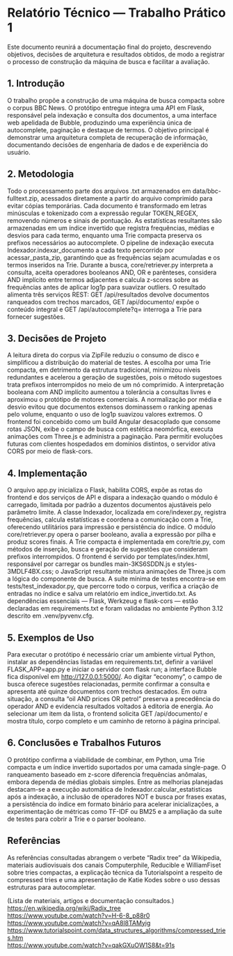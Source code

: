 # Relatório Técnico — Trabalho Prático 1

Este documento reunirá a documentação final do projeto, descrevendo objetivos, decisões de arquitetura e resultados obtidos, de modo a registrar o processo de construção da máquina de busca e facilitar a avaliação.

## 1. Introdução
O trabalho propõe a construção de uma máquina de busca compacta sobre o corpus BBC News. O protótipo entregue integra uma API em Flask, responsável pela indexação e consulta dos documentos, a uma interface web apelidada de Bubble, produzindo uma experiência única de autocomplete, paginação e destaque de termos. O objetivo principal é demonstrar uma arquitetura completa de recuperação de informação, documentando decisões de engenharia de dados e de experiência do usuário.

## 2. Metodologia
Todo o processamento parte dos arquivos .txt armazenados em data/bbc-fulltext.zip, acessados diretamente a partir do arquivo comprimido para evitar cópias temporárias. Cada documento é transformado em letras minúsculas e tokenizado com a expressão regular TOKEN_REGEX, removendo números e sinais de pontuação. As estatísticas resultantes são armazenadas em um índice invertido que registra frequências, médias e desvios para cada termo, enquanto uma Trie compacta preserva os prefixos necessários ao autocomplete. O pipeline de indexação executa Indexador.indexar_documento a cada texto percorrido por acessar_pasta_zip, garantindo que as frequências sejam acumuladas e os termos inseridos na Trie. Durante a busca, core/retriever.py interpreta a consulta, aceita operadores booleanos AND, OR e parênteses, considera AND implícito entre termos adjacentes e calcula z-scores sobre as frequências antes de aplicar log1p para suavizar outliers. O resultado alimenta três serviços REST: GET /api/resultados devolve documentos ranqueados com trechos marcados, GET /api/documento/<id> expõe o conteúdo integral e GET /api/autocomplete?q= interroga a Trie para fornecer sugestões.

## 3. Decisões de Projeto
A leitura direta do corpus via ZipFile reduziu o consumo de disco e simplificou a distribuição do material de testes. A escolha por uma Trie compacta, em detrimento da estrutura tradicional, minimizou níveis redundantes e acelerou a geração de sugestões, pois o método sugestoes trata prefixos interrompidos no meio de um nó comprimido. A interpretação booleana com AND implícito aumentou a tolerância a consultas livres e aproximou o protótipo de motores comerciais. A normalização por média e desvio evitou que documentos extensos dominassem o ranking apenas pelo volume, enquanto o uso de log1p suavizou valores extremos. O frontend foi concebido como um build Angular desacoplado que consome rotas JSON, exibe o campo de busca com estética neomórfica, executa animações com Three.js e administra a paginação. Para permitir evoluções futuras com clientes hospedados em domínios distintos, o servidor ativa CORS por meio de flask-cors.

## 4. Implementação
O arquivo app.py inicializa o Flask, habilita CORS, expõe as rotas do frontend e dos serviços de API e dispara a indexação quando o módulo é carregado, limitada por padrão a duzentos documentos ajustáveis pelo parâmetro limite. A classe Indexador, localizada em core/indexer.py, registra frequências, calcula estatísticas e coordena a comunicação com a Trie, oferecendo utilitários para impressão e persistência do índice. O módulo core/retriever.py opera o parser booleano, avalia a expressão por pilha e produz scores finais. A Trie compacta é implementada em core/trie.py, com métodos de inserção, busca e geração de sugestões que consideram prefixos interrompidos. O frontend é servido por templates/index.html, responsável por carregar os bundles main-3KS6SDDN.js e styles-3MDLF4BX.css; o JavaScript resultante mistura animações de Three.js com a lógica do componente de busca. A suíte mínima de testes encontra-se em tests/test_indexador.py, que percorre todo o corpus, verifica a criação de entradas no índice e salva um relatório em indice_invertido.txt. As dependências essenciais — Flask, Werkzeug e flask-cors — estão declaradas em requirements.txt e foram validadas no ambiente Python 3.12 descrito em .venv/pyvenv.cfg.

## 5. Exemplos de Uso
Para executar o protótipo é necessário criar um ambiente virtual Python, instalar as dependências listadas em requirements.txt, definir a variável FLASK_APP=app.py e iniciar o servidor com flask run; a interface Bubble fica disponível em http://127.0.0.1:5000/. Ao digitar “economy”, o campo de busca oferece sugestões relacionadas, permite confirmar a consulta e apresenta até quinze documentos com trechos destacados. Em outra situação, a consulta “oil AND prices OR petrol” preserva a precedência do operador AND e evidencia resultados voltados à editoria de energia. Ao selecionar um item da lista, o frontend solicita GET /api/documento/<id> e mostra título, corpo completo e um caminho de retorno à página principal.

## 6. Conclusões e Trabalhos Futuros
O protótipo confirma a viabilidade de combinar, em Python, uma Trie compacta e um índice invertido suportados por uma camada single-page. O ranqueamento baseado em z-score diferencia frequências anômalas, embora dependa de médias globais simples. Entre as melhorias planejadas destacam-se a execução automática de Indexador.calcular_estatisticas após a indexação, a inclusão de operadores NOT e busca por frases exatas, a persistência do índice em formato binário para acelerar inicializações, a experimentação de métricas como TF-IDF ou BM25 e a ampliação da suíte de testes para cobrir a Trie e o parser booleano.

## Referências
As referências consultadas abrangem o verbete “Radix tree” da Wikipedia, materiais audiovisuais dos canais Computerphile, Reducible e WilliamFiset sobre tries compactas, a explicação técnica da Tutorialspoint a respeito de compressed tries e uma apresentação de Katie Kodes sobre o uso dessas estruturas para autocompletar.

(Lista de materiais, artigos e documentação consultados.)
https://en.wikipedia.org/wiki/Radix_tree  
https://www.youtube.com/watch?v=H-6-8_p88r0  
https://www.youtube.com/watch?v=qA8l8TAMyig  
https://www.tutorialspoint.com/data_structures_algorithms/compressed_tries.htm  
https://www.youtube.com/watch?v=qakGXuOW1S8&t=91s
